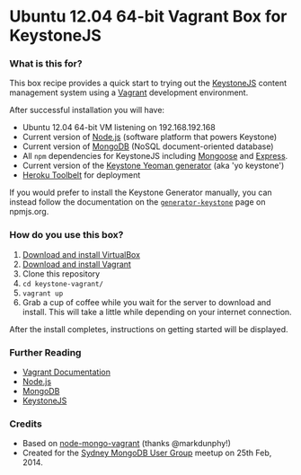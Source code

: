 # Ubuntu 12.04 64-bit Vagrant Box for KeystoneJS

### What is this for?

This box recipe provides a quick start to trying out the [KeystoneJS](http://keystonejs.com/) content management system using a [Vagrant](http://www.vagrantup.com/) development environment.

After successful installation you will have:

 * Ubuntu 12.04 64-bit VM listening on 192.168.192.168 
 * Current version of [Node.js](http://nodejs.org/) (software platform that powers Keystone)
 * Current version of [MongoDB](http://www.mongodb.org/) (NoSQL document-oriented database)
 * All `npm` dependencies for KeystoneJS including [Mongoose](http://mongoosejs.com/) and [Express](http://expressjs.com/).
 * Current version of the [Keystone Yeoman generator](https://www.npmjs.org/package/generator-keystone) (aka 'yo keystone')
 * [Heroku Toolbelt](https://toolbelt.heroku.com/) for deployment

If you would prefer to install the Keystone Generator manually, you can instead follow the documentation on the [`generator-keystone`](https://www.npmjs.org/package/generator-keystone) page on npmjs.org.


### How do you use this box?
1. [Download and install VirtualBox](https://www.virtualbox.org/wiki/Downloads)
2. [Download and install Vagrant](http://www.vagrantup.com/downloads.html)
3. Clone this repository
4. `cd keystone-vagrant/`
5. `vagrant up`
6. Grab a cup of coffee while you wait for the server to download and install. This will take a little while depending on your internet connection.

After the install completes, instructions on getting started will be displayed.

### Further Reading
- [Vagrant Documentation](http://docs.vagrantup.com/)
- [Node.js](http://nodejs.org/api/)
- [MongoDB](http://docs.mongodb.org)
- [KeystoneJS](http://keystonejs.com/)

### Credits
 - Based on [node-mongo-vagrant](https://github.com/markdunphy/node-mongo-vagrant) (thanks @markdunphy!)
 - Created for the [Sydney MongoDB User Group](http://www.meetup.com/SydneyMUG/) meetup on 25th Feb, 2014.
